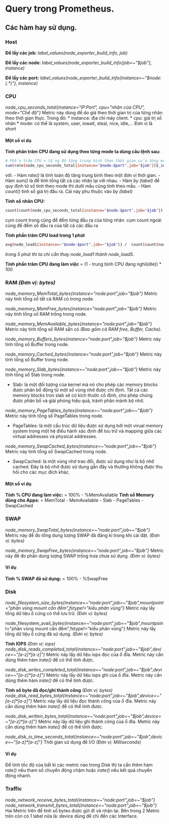# Query trong Prometheus.

## Các hàm hay sử dụng.
### Host

**Để lấy các job:** _label_values(node_exporter_build_info, job)_

**Để lấy các node:** _label_values(node_exporter_build_info{job=~"$job"}, instance)_

**Để lấy các port:** _label_values(node_exporter_build_info{instance=~"$node:(.*)"}, instance)_

### CPU
_node_cpu_seconds_total{instance="IP:Port", cpu="nhân của CPU", mode="Chế độ"}_
Metric này dùng để do giá theo thời gian trị của từng nhân theo thời gian thực.
Trong đó:
	* instance: địa chỉ máy client.
	* cpu: giá trị số nhân
	* mode: có thể là system, user, iowait, steal, nice, idle,...
Đơn vị là short

#### Một số ví dụ
**Tính phân trăm CPU đang sử dụng theo từng mode ta dùng câu lệnh sau:** 
```sh
# Phần trăm CPU = tổng độ tăng trung bình theo thời gian của từng mode * 100 / số giá trị đầu ra của từng mode
sum(rate(node_cpu_seconds_total{instance="$node:$port",job="$job"}[$_interval])) by (mode) * 100 / count(node_cpu_seconds_total{instance="$node:$port",job="$job"}) by (mode)
```
với:
	- Hàm _rate()_ là tính toán độ tăng trung bình theo một đơn vị thời gian. 
	- Hàm _sum()_ là để tính tổng tất cả các nhân lại với nhau.
	- Hàm _by (label)_ để quy định tử số tính theo mode thì dưới mẫu cũng tính theo mẫu.
	- Hàm _count()_ tính số giá trị đầu ra. Cái này phu thuộc vào _by (label)_

**Tính số nhân CPU:**
```sh
count(count(node_cpu_seconds_total{instance="$node:$port",job="$job"}) by (cpu))
```
cụm count trong cùng để đếm từng đầu ra của từng nhân. cụm count ngoài cùng để đếm số đầu ra của tất cả các đầu ra 

**Tính phần trăm CPU load trong 1 phút**
```sh
avg(node_load1{instance=~"$node:$port",job=~"$job"}) /  count(count(node_cpu_seconds_total{instance=~"$node:$port",job=~"$job"}) by (cpu)) * 100
```
_trong 5 phút thì ta chỉ cần thay node_load1 thành node_load5_. 

**Tính phần trăm CPU đang làm việc** = (1 - trung bình CPU đang nghỉ(idle)) * 100

### RAM _(Đơn vị: bytes)_
_node_memory_MemTotal_bytes{instance="$node:$port",job="$job"}_
Metric này tính tổng số tất cả RAM có trong node.

_node_memory_MemFree_bytes{instance="$node:$port",job="$job"}_
Metric này tính tổng số RAM trống trong node.

_node_memory_MemAvailable_bytes{instance="$node:$port",job="$job"}_
Metric này tính tổng số RAM sẵn có _(Bao gồm cả RAM free, Buffer, Cache)_.

_node_memory_Buffers_bytes{instance="$node:$port",job="$job"}_
Metric này tính tổng số Buffer trong node.

_node_memory_Cached_bytes{instance="$node:$port",job="$job"}_
Metric này tính tổng số Buffer trong node.

_node_memory_Slab_bytes{instance=~"$node:$port",job=~"$job"}_
Metric này tính tổng số Slab trong node.
* Slab: là một đối tượng của kernel mà nó cho phép các memory blocks được phân bổ động từ một số vùng nhớ được chỉ định. Tất cả các memory blocks tron slab sẽ có kích thước cố định, cho phép chúng được phân bố và giải phóng hiệu quả, tránh phân mảnh bộ nhớ.

_node_memory_PageTables_bytes{instance=~"$node:$port",job=~"$job"}_
Metric này tính tổng số PageTables trong node.
* PageTables: là một cấu trúc dữ liệu được sử dụng bởi một virual memory system trong một hệ điều hành xác định để lưu trữ và mapping giữa các virtual addresses và physical addresses.

_node_memory_SwapCached_bytes{instance=~"$node:$port",job=~"$job"}_
Metric này tính tổng số SwapCached trong node.
* SwapCached: là một vùng nhớ trao đổi, được sử dụng như là bộ nhớ cached. Đây là bộ nhớ được sử dụng gần đây và thường không được thu hồi cho các mục đích khác.

#### Một số ví dụ 
**Tính % CPU đang làm việc:** = 100% - %MemAvailable
**Tính số Memory dùng cho Apps:** = MemTotal - MemAvailable - Slab - PageTables - SwapCached
	
### SWAP
_node_memory_SwapTotal_bytes{instance=~"$node:$port",job=~"$job"}_
Metric này để đo tổng dung lượng SWAP đã đăng kí trong khi cài đặt.
_(Đơn vị: bytes)_

_node_memory_SwapFree_bytes{instance=~"$node:$port",job=~"$job"}_
Metric này để đo phần dung lượng SWAP trống trưa chưa sử dụng.
_(Đơn vị: bytes)_

#### Ví dụ
**Tính % SWAP đã sử dụng:** = 100% - %SwapFree

### Disk
_node_filesystem_size_bytes{instance=~"$node:$port",job=~"$job",mountpoint="phân vùng mount cần đếm",fstype!="kiều phân vùng"}_
Metric này lấy tổng dữ liệu ổ cứng có thể lưu trữ. 
_(Đơn vị: bytes)_

node_filesystem_avail_bytes{instance=~"$node:$port",job=~"$job",mountpoint="phân vùng mount cần đếm",fstype!="kiều phân vùng"}
Metric này lấy tổng dữ liệu ổ cứng đã sử dụng.
_(Đơn vị: bytes)_

**Tính IOPS** _(Đơn vị: iops)_
_node_disk_reads_completed_total{instance=~"$node:$port",job=~"$job",device=~"[a-z]*[a-z]"}_
Metric này lấy dữ liệu iops đọc của ổ đĩa. Metric này cần dùng thêm hàm _irate()_ để có thể tính được.

_node_disk_writes_completed_total{instance=~"$node:$port",job=~"$job",device=~"[a-z]*[a-z]"}_
Metric này lấy dữ liệu iops ghi của ổ đĩa. Metric này cần dùng thêm hàm _irate()_ để có thể tính được.

**Tính số byte đã đọc/ghi thành công** _(Đơn vị: bytes)_
_node_disk_read_bytes_total{instance=~"$node:$port",job=~"$job",device=~"[a-z]*[a-z]"}_
Metric này lấy dữ liệu đọc thành công của ổ đĩa. Metric này cần dùng thêm hàm _irate()_ để có thể tính được.

_node_disk_written_bytes_total{instance=~"$node:$port",job=~"$job",device=~"[a-z]*[a-z]"}_
Metric này lấy dữ liệu ghi thành công của ổ đĩa. Metric này cần dùng thêm hàm _irate()_ để có thể tính được.

_node_disk_io_time_seconds_total{instance=~"$node:$port",job=~"$job",device=~"[a-z]*[a-z]"}_
Thời gian sử dụng để I/O
_(Đơn vị: Milliseconds)_

#### Ví dụ
Để tính tốc độ của bất kì các metric nào trong Disk thì ta cần thêm hàm _rate()_ nếu tham số chuyển động chậm hoặc _irate()_ nếu kết quả chuyển động nhanh.

### Traffic
_node_network_receive_bytes_total{instance=~"$node:$port",job=~"$job"}_
_node_network_transmit_bytes_total{instance=~"$node:$port",job=~"$job"}_
Hai Metric trên để tính số bytes được gửi đi và nhận lại. 
Bên trong 2 Metric trên còn có 1 label nữa là: device dùng để chỉ đến các Interface.

